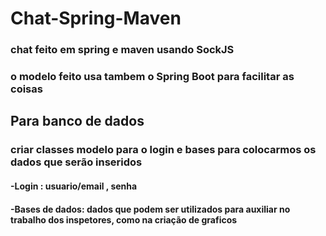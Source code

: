 # Chat-Spring-Maven
### chat feito em spring e maven usando SockJS
### o modelo feito usa tambem o Spring Boot para facilitar as coisas

## Para banco de dados
### **criar classes modelo para o login e bases para colocarmos os dados que serão inseridos**
#### -Login : usuario/email , senha
#### -Bases de dados: dados que podem ser utilizados para auxiliar no trabalho dos inspetores, como na criação de graficos



